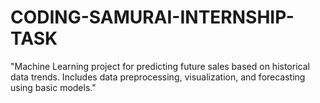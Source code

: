 # CODING-SAMURAI-INTERNSHIP-TASK
"Machine Learning project for predicting future sales based on historical data trends. Includes data preprocessing, visualization, and forecasting using basic models."
